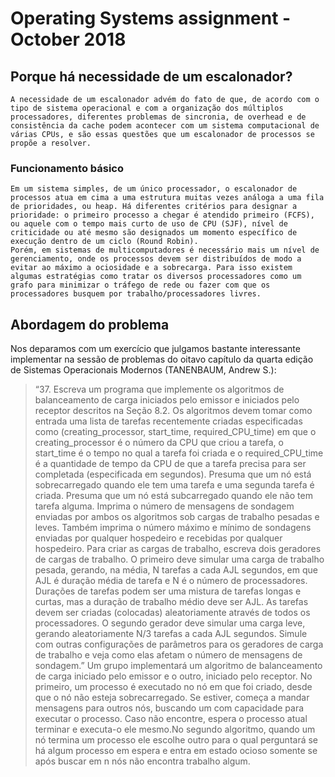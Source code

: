 # Operating Systems assignment - October 2018
## Porque há necessidade de um escalonador?
    A necessidade de um escalonador advém do fato de que, de acordo com o tipo de sistema operacional e com a organização dos múltiplos processadores, diferentes problemas de sincronia, de overhead e de consistência da cache podem acontecer com um sistema computacional de várias CPUs, e são essas questões que um escalonador de processos se propõe a resolver. 
### Funcionamento básico
	Em um sistema simples, de um único processador, o escalonador de processos atua em cima a uma estrutura muitas vezes análoga a uma fila de prioridades, ou heap. Há diferentes critérios para designar a prioridade: o primeiro processo a chegar é atendido primeiro (FCFS), ou aquele com o tempo mais curto de uso de CPU (SJF), nível de criticidade ou até mesmo são designados um momento específico de execução dentro de um ciclo (Round Robin). 
    Porém, em sistemas de multicomputadores é necessário mais um nível de gerenciamento, onde os processos devem ser distribuídos de modo a evitar ao máximo a ociosidade e a sobrecarga. Para isso existem algumas estratégias como tratar os diversos processadores como um grafo para minimizar o tráfego de rede ou fazer com que os processadores busquem por trabalho/processadores livres.
## Abordagem do problema
Nos deparamos com um exercício que julgamos bastante interessante implementar na sessão de problemas do oitavo capítulo da quarta edição de Sistemas Operacionais Modernos (TANENBAUM, Andrew S.):
>“37. Escreva um programa que implemente os algoritmos de balanceamento de carga iniciados pelo emissor e iniciados pelo receptor descritos na Seção 8.2. 
>Os algoritmos devem tomar como entrada uma lista de tarefas recentemente criadas especificadas como (creating_processor, start_time, required_CPU_time) em que o creating_processor é o número da CPU que criou a tarefa, o start_time é o tempo no qual a tarefa foi criada e o required_CPU_time é a quantidade de tempo da CPU de que a tarefa precisa para ser completada (especificada em segundos).
>Presuma que um nó está sobrecarregado quando ele tem uma tarefa e uma segunda tarefa é criada. Presuma que um nó está subcarregado quando ele não tem tarefa alguma. 
>Imprima o número de mensagens de sondagem enviadas por ambos os algoritmos sob cargas de trabalho pesadas e leves. Também imprima o número máximo e mínimo de sondagens enviadas por qualquer hospedeiro e recebidas por qualquer hospedeiro. 
>Para criar as cargas de trabalho, escreva dois geradores de cargas de trabalho. O primeiro deve simular uma carga de trabalho pesada, gerando, na média, N tarefas a cada AJL segundos, em que AJL é duração média de tarefa e N é o número de processadores. Durações de tarefas podem ser uma mistura de tarefas longas e curtas, mas a duração de trabalho médio deve ser AJL. As tarefas devem ser criadas (colocadas) aleatoriamente através de todos os processadores. O segundo gerador deve simular uma carga leve, gerando aleatoriamente N/3 tarefas a cada AJL segundos. Simule com outras configurações de parâmetros para os geradores de carga de trabalho e veja como elas afetam o número de mensagens de sondagem.”
Um grupo implementará um algoritmo de balanceamento de carga iniciado pelo emissor e o outro, iniciado pelo receptor. No primeiro, um processo é executado no nó em que foi criado, desde que o nó não esteja sobrecarregado. Se estiver, começa a mandar mensagens para outros nós, buscando um com capacidade para executar o processo. Caso não encontre, espera o processo atual terminar e executa-o ele mesmo.No segundo algoritmo, quando um nó termina um processo ele escolhe outro para o qual perguntará se há algum processo em espera e entra em estado ocioso somente se após buscar em n nós não encontra trabalho algum.